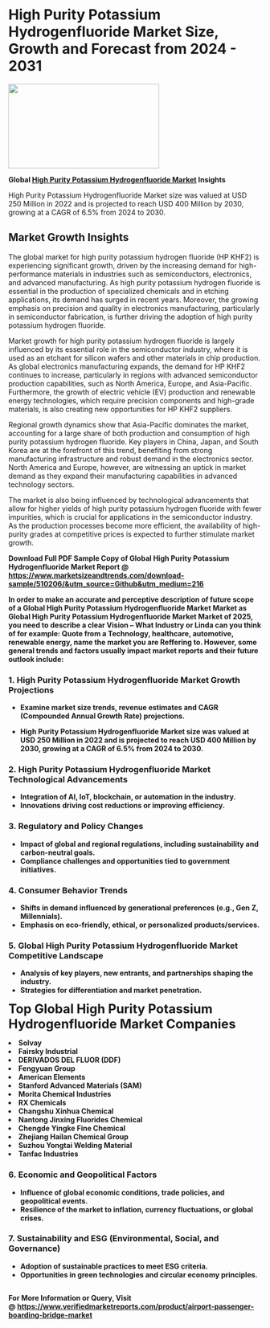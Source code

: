 <H1>High Purity Potassium Hydrogenfluoride Market Size, Growth and Forecast from 2024 - 2031</H1><img class="aligncenter size-medium wp-image-584254" src="https://thirdeyenews.in/wp-content/uploads/2024/09/Global-Market-Research-300x168.jpeg" alt="" width="300" height="168" /><p><strong>Global&nbsp;<a href="https://www.marketsizeandtrends.com/download-sample/510206/&amp;utm_source=Github&utm_medium=216">High Purity Potassium Hydrogenfluoride Market</a> Insights</strong></p><p>High Purity Potassium Hydrogenfluoride Market size was valued at USD 250 Million in 2022 and is projected to reach USD 400 Million by 2030, growing at a CAGR of 6.5% from 2024 to 2030.</p><p><h2>Market Growth Insights</h2> <p>The global market for high purity potassium hydrogen fluoride (HP KHF2) is experiencing significant growth, driven by the increasing demand for high-performance materials in industries such as semiconductors, electronics, and advanced manufacturing. As high purity potassium hydrogen fluoride is essential in the production of specialized chemicals and in etching applications, its demand has surged in recent years. Moreover, the growing emphasis on precision and quality in electronics manufacturing, particularly in semiconductor fabrication, is further driving the adoption of high purity potassium hydrogen fluoride.</p> <p><strong></strong></p> <p>Market growth for high purity potassium hydrogen fluoride is largely influenced by its essential role in the semiconductor industry, where it is used as an etchant for silicon wafers and other materials in chip production. As global electronics manufacturing expands, the demand for HP KHF2 continues to increase, particularly in regions with advanced semiconductor production capabilities, such as North America, Europe, and Asia-Pacific. Furthermore, the growth of electric vehicle (EV) production and renewable energy technologies, which require precision components and high-grade materials, is also creating new opportunities for HP KHF2 suppliers.</p> <p>Regional growth dynamics show that Asia-Pacific dominates the market, accounting for a large share of both production and consumption of high purity potassium hydrogen fluoride. Key players in China, Japan, and South Korea are at the forefront of this trend, benefiting from strong manufacturing infrastructure and robust demand in the electronics sector. North America and Europe, however, are witnessing an uptick in market demand as they expand their manufacturing capabilities in advanced technology sectors.</p> <p>The market is also being influenced by technological advancements that allow for higher yields of high purity potassium hydrogen fluoride with fewer impurities, which is crucial for applications in the semiconductor industry. As the production processes become more efficient, the availability of high-purity grades at competitive prices is expected to further stimulate market growth.</p> <p><strong></p><p><span class=""><strong>Download Full PDF Sample Copy of Global High Purity Potassium Hydrogenfluoride Market Report</strong> @ <a href="https://www.marketsizeandtrends.com/download-sample/510206/&amp;utm_source=Github&utm_medium=216" target="_blank">https://www.marketsizeandtrends.com/download-sample/510206/&amp;utm_source=Github&utm_medium=216</a></span></p><p>In order to make an accurate and perceptive description of future scope of a Global&nbsp;High Purity Potassium Hydrogenfluoride Market Market as Global&nbsp;High Purity Potassium Hydrogenfluoride Market Market of 2025, you need to describe a clear Vision &ndash; What Industry or Linda can you think of for example: Quote from a Technology, healthcare, automotive, renewable energy, name the market you are Reffering to. However, some general trends and factors usually impact market reports and their future outlook include:</p><h3>1.&nbsp;<strong>High Purity Potassium Hydrogenfluoride Market Growth Projections</strong></h3><ul><li>Examine market size trends, revenue estimates and CAGR (Compounded Annual Growth Rate) projections.</li><li><p>High Purity Potassium Hydrogenfluoride Market size was valued at USD 250 Million in 2022 and is projected to reach USD 400 Million by 2030, growing at a CAGR of 6.5% from 2024 to 2030.</p></li></ul><h3>2.&nbsp;<strong>High Purity Potassium Hydrogenfluoride Market Technological Advancements</strong></h3><ul><li>Integration of AI, IoT, blockchain, or automation in the industry.</li><li>Innovations driving cost reductions or improving efficiency.</li></ul><h3>3.&nbsp;<strong>Regulatory and Policy Changes</strong></h3><ul><li>Impact of global and regional regulations, including sustainability and carbon-neutral goals.</li><li>Compliance challenges and opportunities tied to government initiatives.</li></ul><h3>4.&nbsp;<strong>Consumer Behavior Trends</strong></h3><ul><li>Shifts in demand influenced by generational preferences (e.g., Gen Z, Millennials).</li><li>Emphasis on eco-friendly, ethical, or personalized products/services.</li></ul><h3>5.&nbsp;<strong>Global High Purity Potassium Hydrogenfluoride Market Competitive Landscape</strong></h3><ul><li>Analysis of key players, new entrants, and partnerships shaping the industry.</li><li>Strategies for differentiation and market penetration.</li></ul><p data-pm-slice="1 1 []"><span style="color: inherit; font-family: inherit; font-size: 25px;">Top Global High Purity Potassium Hydrogenfluoride Market Companies</span></p><div class="" data-test-id=""><p><li>Solvay</li><li> Fairsky Industrial</li><li> DERIVADOS DEL FLUOR (DDF)</li><li> Fengyuan Group</li><li> American Elements</li><li> Stanford Advanced Materials (SAM)</li><li> Morita Chemical Industries</li><li> RX Chemicals</li><li> Changshu Xinhua Chemical</li><li> Nantong Jinxing Fluorides Chemical</li><li> Chengde Yingke Fine Chemical</li><li> Zhejiang Hailan Chemical Group</li><li> Suzhou Yongtai Welding Material</li><li> Tanfac Industries</li></p></div><h3>6.&nbsp;<strong>Economic and Geopolitical Factors</strong></h3><ul><li>Influence of global economic conditions, trade policies, and geopolitical events.</li><li>Resilience of the market to inflation, currency fluctuations, or global crises.</li></ul><h3>7.&nbsp;<strong>Sustainability and ESG (Environmental, Social, and Governance)</strong></h3><ul><li>Adoption of sustainable practices to meet ESG criteria.</li><li>Opportunities in green technologies and circular economy principles.</li></ul><h2><strong style="font-size: 14px;">For More Information or Query, Visit @&nbsp;</strong><a style="background-color: #ffffff; font-size: 14px;" href="https://www.marketsizeandtrends.com/report/high-purity-potassium-hydrogenfluoride-market/" target="_blank">https://www.verifiedmarketreports.com/product/airport-passenger-boarding-bridge-market</a></h2>
